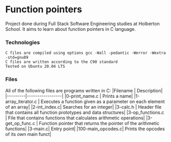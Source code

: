 # Function pointers

Project done during Full Stack Software Engineering studies at Holberton School. It aims to learn about function pointers in C language.
### Technologies

    C files are compiled using options gcc -Wall -pedantic -Werror -Wextra -std=gnu89
    C files are written according to the C90 standard
    Tested on Ubuntu 20.04 LTS

### Files

All of the following files are programs written in C:
|Filename |	Description|
|---------|-----------------|
|0-print_name.c |	Prints a name|
|1-array_iterator.c |	Executes a function given as a parameter on each element of an array|
|2-int_index.c| 	Searches for an integer|
|3-calc.h |	Header file that contains all function prototypes and data structures|
|3-op_functions.c |	File that contains functions that calculates arithmetic operations|
|3-get_op_func.c |	Function pointer that returns the pointer of the arithmetic functions|
|3-main.c| 	Entry point|
|100-main_opcodes.c| 	Prints the opcodes of its own main funct|
